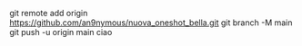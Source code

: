 git remote add origin https://github.com/an9nymous/nuova_oneshot_bella.git
git branch -M main
git push -u origin main ciao